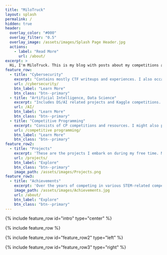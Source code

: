 ```yaml
---
title: "MiloTruck"
layout: splash
permalink: /
hidden: true
header:
  overlay_color: "#000"
  overlay_filter: "0.5"
  overlay_image: /assets/images/Splash Page Header.jpg
  actions:
    - label: "Read More"
      url: /about/
excerpt: >
  Hi, I'm MiloTruck. This is my blog with posts about my competitions and projects. Most of my posts and writeups are about CTFs, Competitive Programming or Data Science/Artificial Intelligence stuff. I might occasionally write about interesting life experiences too...  
feature_row:
  - title: "Cybersecurity"
    excerpt: "Contains mostly CTF writeups and experiences. I also occasionally post about Cybersec experiences and resources I find helpful."
    url: /cybersecurity/
    btn_label: "Learn More"
    btn_class: "btn--primary"
  - title: "Artificial Intelligence, Data Science"
    excerpt: "Includes DS/AI related projects and Kaggle competitions. I also write about the competitions I have participated in."
    url: /AI/
    btn_label: "Learn More"
    btn_class: "btn--primary"
  - title: "Competitive Programming"
    excerpt: "Consists of CP competitions and resources. I might also post solutions for problems on Hackerrank and Kattis."
    url: /competitive programming/
    btn_label: "Learn More"
    btn_class: "btn--primary"
feature_row2:
  - title: "Projects"
    excerpt: 'These are the projects I embark on during my free time. Most of them are random ideas I find interesting or useful.'
    url: /projects/
    btn_label: "Explore"
    btn_class: "btn--primary"
    image_path: /assets/images/Projects.png
feature_row3:
  - title: "Achievements"
    excerpt: 'Over the years of competing in various STEM-related competitions, these are the achievements I have attained, with many more to come...'
    image_path: /assets/images/Achievements.jpg
    url: /about/
    btn_label: "Explore"
    btn_class: "btn--primary"
---
```


{% include feature_row id="intro" type="center" %}

{% include feature_row %}

{% include feature_row id="feature_row2" type="left" %}

{% include feature_row id="feature_row3" type="right" %}
